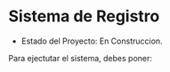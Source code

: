 <h1> Sistema de Registro</h1>

- Estado del Proyecto: En Construccion.

Para ejectutar el sistema, debes poner:

```npm install react´´´
